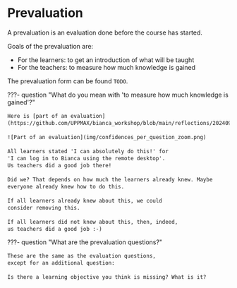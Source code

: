 # Prevaluation

A prevaluation is an evaluation done before the course has started.

Goals of the prevaluation are:

- For the learners: to get an introduction of what will be taught
- For the teachers: to measure how much knowledge is gained

The prevaluation form can be found `TODO`.

???- question "What do you mean with 'to measure how much knowledge is gained'?"

    Here is [part of an evaluation](https://github.com/UPPMAX/bianca_workshop/blob/main/reflections/20240925/20240925_richel.md):

    ![Part of an evaluation](img/confidences_per_question_zoom.png)

    All learners stated 'I can absolutely do this!' for
    'I can log in to Bianca using the remote desktop'.
    Us teachers did a good job there!

    Did we? That depends on how much the learners already knew. Maybe
    everyone already knew how to do this.

    If all learners already knew about this, we could
    consider removing this. 

    If all learners did not knew about this, then, indeed,
    us teachers did a good job :-)

???- question "What are the prevaluation questions?"

    These are the same as the evaluation questions,
    except for an additional question:

    Is there a learning objective you think is missing? What is it?